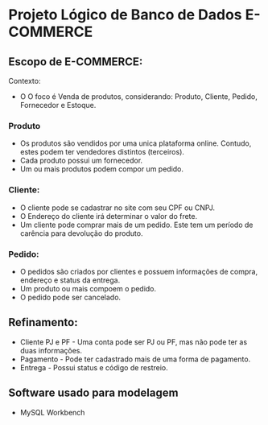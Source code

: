 # Projeto Lógico de Banco de Dados E-COMMERCE


## Escopo de E-COMMERCE:

Contexto:
* O  O foco é Venda de produtos, considerando:  Produto, Cliente, Pedido, Fornecedor e Estoque.


### Produto
* Os produtos são vendidos por uma unica plataforma online. Contudo, estes podem ter vendedores distintos (terceiros).
* Cada produto possui um fornecedor.
* Um ou mais produtos podem compor um pedido.


### Cliente:
* O cliente pode se cadastrar no site com seu CPF ou CNPJ.
* O Endereço do cliente irá determinar o valor do frete.
* Um cliente pode comprar mais de um pedido. Este tem um período de carência para devolução do produto.


### Pedido:
* O pedidos são criados por clientes e possuem informações de compra, endereço e status da entrega.
* Um produto ou mais compoem o pedido.
* O pedido pode ser cancelado.


## Refinamento:
* Cliente PJ e PF - Uma conta pode ser PJ ou PF, mas não pode ter as duas informações.
* Pagamento - Pode ter cadastrado mais de uma forma de pagamento.
* Entrega - Possui status e código de restreio.


## Software usado para modelagem
* MySQL Workbench

